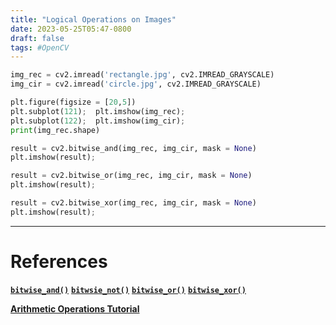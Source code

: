 ```yaml
---
title: "Logical Operations on Images"
date: 2023-05-25T05:47-0800
draft: false
tags: #OpenCV
---
```


```python
img_rec = cv2.imread('rectangle.jpg', cv2.IMREAD_GRAYSCALE)
img_cir = cv2.imread('circle.jpg', cv2.IMREAD_GRAYSCALE)

plt.figure(figsize = [20,5])
plt.subplot(121);  plt.imshow(img_rec);
plt.subplot(122);  plt.imshow(img_cir);
print(img_rec.shape)

result = cv2.bitwise_and(img_rec, img_cir, mask = None)
plt.imshow(result);

result = cv2.bitwise_or(img_rec, img_cir, mask = None)
plt.imshow(result);

result = cv2.bitwise_xor(img_rec, img_cir, mask = None)
plt.imshow(result);
```

---
# References

[**`bitwise_and()`**](https://docs.opencv.org/4.5.2/d2/de8/group__core__array.html#ga60b4d04b251ba5eb1392c34425497e14)
[**`bitwsie_not()`**](https://docs.opencv.org/4.5.2/d2/de8/group__core__array.html#ga0002cf8b418479f4cb49a75442baee2f)
[**`bitwise_or()`**](https://docs.opencv.org/4.5.2/d2/de8/group__core__array.html#gab85523db362a4e26ff0c703793a719b4)
[**`bitwise_xor()`**](https://docs.opencv.org/4.5.2/d2/de8/group__core__array.html#ga84b2d8188ce506593dcc3f8cd00e8e2c)

[**Arithmetic Operations Tutorial**](https://docs.opencv.org/4.5.2/d0/d86/tutorial_py_image_arithmetics.html)
